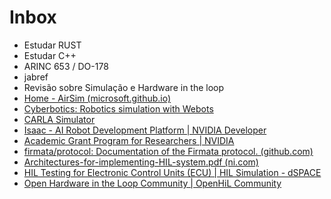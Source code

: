 # Inbox

- Estudar RUST
- Estudar C++
- ARINC 653 / DO-178
- jabref
- Revisão sobre Simulação e Hardware in the loop
- [Home - AirSim (microsoft.github.io)](https://microsoft.github.io/AirSim/)
- [Cyberbotics: Robotics simulation with Webots](https://cyberbotics.com/)
- [CARLA Simulator](https://carla.org/)
- [Isaac - AI Robot Development Platform | NVIDIA Developer](https://developer.nvidia.com/isaac)
- [Academic Grant Program for Researchers | NVIDIA](https://www.nvidia.com/en-us/industries/higher-education-research/academic-grant-program/)
- [firmata/protocol: Documentation of the Firmata protocol. (github.com)](https://github.com/firmata/protocol)
- [Architectures-for-implementing-HIL-system.pdf (ni.com)](https://download.ni.com/evaluation/aero_defense/hil-test-guide/en/Architectures-for-implementing-HIL-system.pdf)
- [HIL Testing for Electronic Control Units (ECU) | HIL Simulation - dSPACE](https://www.dspace.com/en/pub/home/applicationfields/foo/hil-testing.cfm)
- [Open Hardware in the Loop Community | OpenHiL Community](https://openhil.github.io/)
